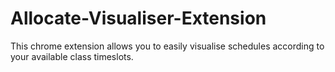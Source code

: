 # Allocate-Visualiser-Extension

This chrome extension allows you to easily visualise schedules according to your available class timeslots.
